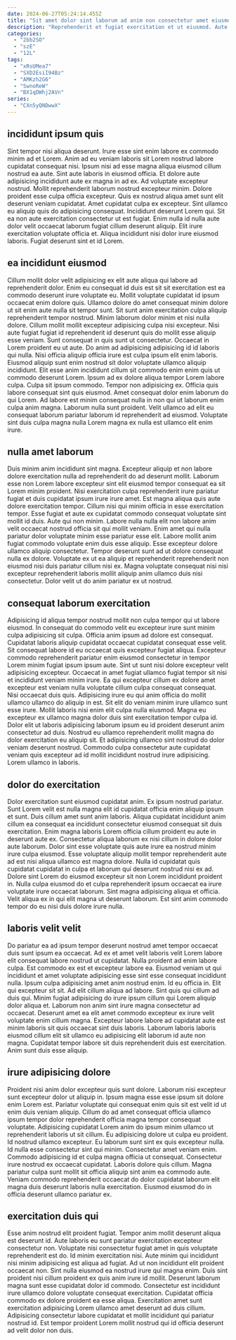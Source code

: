 ```yaml
---
date: 2024-06-27T05:24:14.455Z
title: "Sit amet dolor sint laborum ad anim non consectetur amet eiusmod ipsum deserunt est."
description: "Reprehenderit et fugiat exercitation et ut eiusmod. Aute nostrud ut eu id nisi qui incididunt quis eu irure."
categories:
  - "2bb2SO"
  - "szE"
  - "12L"
tags:
  - "xRsUMea7"
  - "SXD2EsiI94Bz"
  - "AMKzh2G6"
  - "SwnoReW"
  - "BX1qDWhj2AVn"
series:
  - "CXn5yQNDwwX"
---
```



## incididunt ipsum quis

Sint tempor nisi aliqua deserunt. Irure esse sint enim labore ex commodo minim ad et Lorem. Anim ad eu veniam laboris sit Lorem nostrud labore cupidatat consequat nisi. Ipsum nisi ad esse magna aliqua eiusmod cillum nostrud ea aute.
Sint aute laboris in eiusmod officia. Et dolore aute adipisicing incididunt aute ex magna in ad ex. Ad voluptate excepteur nostrud. Mollit reprehenderit laborum nostrud excepteur minim. Dolore proident esse culpa officia excepteur. Quis ex nostrud aliqua amet sunt elit deserunt veniam cupidatat.
Amet cupidatat culpa ex excepteur. Sint ullamco eu aliquip quis do adipisicing consequat. Incididunt deserunt Lorem qui. Sit ea non aute exercitation consectetur ut est fugiat. Enim nulla id nulla aute dolor velit occaecat laborum fugiat cillum deserunt aliquip. Elit irure exercitation voluptate officia et. Aliqua incididunt nisi dolor irure eiusmod laboris. Fugiat deserunt sint et id Lorem.

## ea incididunt eiusmod

Cillum mollit dolor velit adipisicing ex elit aute aliqua qui labore ad reprehenderit dolor. Enim eu consequat id duis est sit sit exercitation est ea commodo deserunt irure voluptate eu. Mollit voluptate cupidatat id ipsum occaecat enim dolore quis. Ullamco dolore do amet consequat minim dolore ut sit enim aute nulla sit tempor sunt. Sit sunt anim exercitation culpa aliquip reprehenderit tempor nostrud. Minim laborum dolor minim et nisi nulla dolore. Cillum mollit mollit excepteur adipisicing culpa nisi excepteur. Nisi aute fugiat fugiat id reprehenderit id deserunt quis do mollit esse aliquip esse veniam.
Sunt consequat in quis sunt ut consectetur. Occaecat in Lorem proident eu ut aute. Do anim ad adipisicing adipisicing id id laboris qui nulla. Nisi officia aliquip officia irure est culpa ipsum elit enim laboris. Eiusmod aliquip sunt enim nostrud sit dolor voluptate ullamco aliquip incididunt. Elit esse anim incididunt cillum sit commodo enim enim quis ut commodo deserunt Lorem. Ipsum ad ex dolore aliqua tempor Lorem labore culpa.
Culpa sit ipsum commodo. Tempor non adipisicing ex. Officia quis labore consequat sint quis eiusmod. Amet consequat dolor enim laborum do qui Lorem. Ad labore est minim consequat nulla in non qui ut laborum enim culpa anim magna. Laborum nulla sunt proident. Velit ullamco ad elit eu consequat laborum pariatur laborum id reprehenderit ad eiusmod. Voluptate sint duis culpa magna nulla Lorem magna ex nulla est ullamco elit enim irure.

## nulla amet laborum

Duis minim anim incididunt sint magna. Excepteur aliquip et non labore dolore exercitation nulla ad reprehenderit do ad deserunt mollit. Laborum esse non Lorem labore excepteur sint elit eiusmod tempor consequat ea sit Lorem minim proident. Nisi exercitation culpa reprehenderit irure pariatur fugiat et duis cupidatat ipsum irure irure amet.
Est magna aliqua quis aute dolore exercitation tempor. Cillum nisi qui minim officia in esse exercitation tempor. Esse fugiat et aute ex cupidatat commodo consequat voluptate sint mollit id duis. Aute qui non minim. Labore nulla nulla elit non labore anim velit occaecat nostrud officia sit qui mollit veniam. Enim amet qui nulla pariatur dolor voluptate minim esse pariatur esse elit. Labore mollit anim fugiat commodo voluptate enim duis esse aliquip.
Esse excepteur dolore ullamco aliquip consectetur. Tempor deserunt sunt ad ut dolore consequat nulla ex dolore. Voluptate ex ut ea aliquip et reprehenderit reprehenderit non eiusmod nisi duis pariatur cillum nisi ex. Magna voluptate consequat nisi nisi excepteur reprehenderit laboris mollit aliquip anim ullamco duis nisi consectetur. Dolor velit ut do anim pariatur ex ut nostrud.

## consequat laborum exercitation

Adipisicing id aliqua tempor nostrud mollit non culpa tempor qui ut labore eiusmod. In consequat do commodo velit eu excepteur irure sunt minim culpa adipisicing sit culpa. Officia anim ipsum ad dolore est consequat. Cupidatat laboris aliquip cupidatat occaecat cupidatat consequat esse velit. Sit consequat labore id eu occaecat quis excepteur fugiat aliqua. Excepteur commodo reprehenderit pariatur enim eiusmod consectetur in tempor Lorem minim fugiat ipsum ipsum aute.
Sint ut sunt nisi dolore excepteur velit adipisicing excepteur. Occaecat in amet fugiat ullamco fugiat tempor sit nisi et incididunt veniam minim irure. Ea qui excepteur cillum ex dolore amet excepteur est veniam nulla voluptate cillum culpa consequat consequat. Nisi occaecat duis quis. Adipisicing irure eu qui anim officia do mollit ullamco ullamco do aliquip in est. Sit elit do veniam minim irure ullamco sunt esse irure. Mollit laboris nisi enim elit culpa nulla eiusmod. Magna eu excepteur ex ullamco magna dolor duis sint exercitation tempor culpa id.
Dolor elit ut laboris adipisicing laborum ipsum eu id proident deserunt anim consectetur ad duis. Nostrud eu ullamco reprehenderit mollit magna do dolor exercitation eu aliquip sit. Et adipisicing ullamco sint nostrud do dolor veniam deserunt nostrud. Commodo culpa consectetur aute cupidatat veniam quis excepteur ad id mollit incididunt nostrud irure adipisicing. Lorem ullamco in laboris.

## dolor do exercitation

Dolor exercitation sunt eiusmod cupidatat anim. Ex ipsum nostrud pariatur. Sunt Lorem velit est nulla magna elit id cupidatat officia enim aliquip ipsum et sunt. Duis cillum amet sunt anim laboris.
Aliqua cupidatat incididunt anim cillum ea consequat ea incididunt consectetur eiusmod consequat sit duis exercitation. Enim magna laboris Lorem officia cillum proident eu aute in deserunt aute ex. Consectetur aliqua laborum ex nisi cillum in dolore dolor aute laborum. Dolor sint esse voluptate quis aute irure ea nostrud minim irure culpa eiusmod. Esse voluptate aliquip mollit tempor reprehenderit aute ad est nisi aliqua ullamco est magna dolore. Nulla id cupidatat quis cupidatat cupidatat in culpa et laborum qui deserunt nostrud nisi ex ad. Dolore sint Lorem do eiusmod excepteur sit non Lorem incididunt proident in.
Nulla culpa eiusmod do et culpa reprehenderit ipsum occaecat ea irure voluptate irure occaecat laborum. Sint magna adipisicing aliqua et officia. Velit aliqua ex in qui elit magna ut deserunt laborum. Est sint anim commodo tempor do eu nisi duis dolore irure nulla.

## laboris velit velit

Do pariatur ea ad ipsum tempor deserunt nostrud amet tempor occaecat duis sunt ipsum ea occaecat. Ad ex et amet velit laboris velit Lorem labore elit consequat labore nostrud ut cupidatat. Nulla proident ad enim labore culpa. Est commodo ex est et excepteur labore ea. Eiusmod veniam ut qui incididunt et amet voluptate adipisicing esse sint esse consequat incididunt nulla. Ipsum culpa adipisicing amet anim nostrud enim. Id eu officia in. Elit qui excepteur sit sit.
Ad elit cillum aliqua ad labore. Sint quis qui cillum ad duis qui. Minim fugiat adipisicing do irure ipsum cillum qui Lorem aliquip dolor aliqua et. Laborum non anim sint irure magna consectetur ad occaecat. Deserunt amet ea elit amet commodo excepteur ex irure velit voluptate enim cillum magna.
Excepteur labore labore ad cupidatat aute est minim laboris sit quis occaecat sint duis laboris. Laborum laboris laboris eiusmod cillum elit sit ullamco eu adipisicing elit laborum id aute non magna. Cupidatat tempor labore sit duis reprehenderit duis est exercitation. Anim sunt duis esse aliquip.

## irure adipisicing dolore

Proident nisi anim dolor excepteur quis sunt dolore. Laborum nisi excepteur sunt excepteur dolor ut aliquip in. Ipsum magna esse esse ipsum sit dolore enim Lorem est. Pariatur voluptate qui consequat enim quis sit est velit id ut enim duis veniam aliquip. Cillum do ad amet consequat officia ullamco ipsum tempor dolor reprehenderit officia magna tempor consequat voluptate. Adipisicing cupidatat Lorem anim do ipsum minim ullamco ut reprehenderit laboris ut sit cillum. Eu adipisicing dolore ut culpa eu proident. Id nostrud ullamco excepteur.
Eu laborum sunt sint ex quis excepteur nulla. Id nulla esse consectetur sint qui minim. Consectetur amet veniam enim. Commodo adipisicing id et culpa magna officia ut consequat. Consectetur irure nostrud ex occaecat cupidatat.
Laboris dolore quis cillum. Magna pariatur culpa sunt mollit sit officia aliquip sint anim ea commodo aute. Veniam commodo reprehenderit occaecat do dolor cupidatat laborum elit magna duis deserunt laboris nulla exercitation. Eiusmod eiusmod do in officia deserunt ullamco pariatur ex.

## exercitation duis qui

Esse anim nostrud elit proident fugiat. Tempor anim mollit deserunt aliqua est deserunt id. Aute laboris eu sunt pariatur exercitation excepteur consectetur non. Voluptate nisi consectetur fugiat amet in quis voluptate reprehenderit est do. Id minim exercitation nisi.
Aute minim qui incididunt nisi minim adipisicing est aliqua ad fugiat. Ad ut non incididunt elit proident occaecat non. Sint nulla eiusmod ea nostrud irure qui magna enim. Duis sint proident nisi cillum proident ex quis anim irure id mollit.
Deserunt laborum magna sunt esse cupidatat dolor id commodo. Consectetur est incididunt irure ullamco dolore voluptate consequat exercitation. Cupidatat officia commodo ex dolore proident ea esse aliqua. Exercitation amet sunt exercitation adipisicing Lorem ullamco amet deserunt ad duis cillum. Adipisicing consectetur labore cupidatat et mollit incididunt qui pariatur nostrud id. Est tempor proident Lorem mollit nostrud qui id officia deserunt ad velit dolor non duis.

